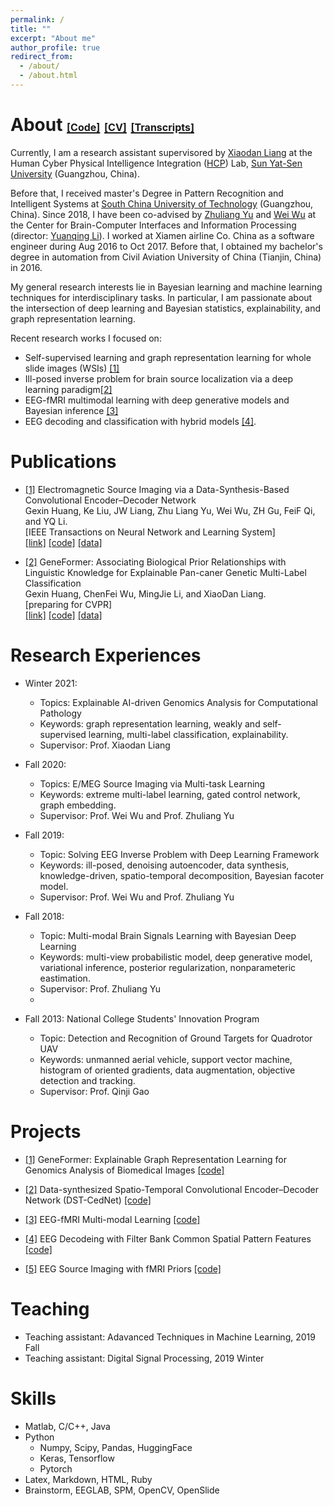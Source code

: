 ```yaml
---
permalink: /
title: ""
excerpt: "About me"
author_profile: true
redirect_from: 
  - /about/
  - /about.html
---
```

<!-- https://www.researchgate.net/profile/Wei_Wu54 -->

About  [<font size=3>[Code]</font>](https://github.com/gexinh) [<font size=3>[CV]</font>](files/cv_gexin.pdf) [<font size=3>[Transcripts]</font>](files/transcripts.pdf)  
======
Currently, I am a research assistant supervisored by [Xiaodan Liang](https://lemondan.github.io/) at the Human Cyber Physical Intelligence Integration ([HCP](https://www.sysu-hcp.net/)) Lab, [Sun Yat-Sen University](https://www.sysu.edu.cn/index.htm) (Guangzhou, China).

Before that, I received master's Degree in Pattern Recognition and Intelligent Systems at [South China University of Technology](https://www.scut.edu.cn/en/main.htm) (Guangzhou, China). Since 2018, I have been co-advised by <a href="https://scholar.google.com/citations?user=oAUB9cQAAAAJ&hl=en">Zhuliang Yu</a> and [Wei Wu](https://scholar.google.com/citations?hl=zh-TW&user=HKmFkdwAAAAJ) at the Center for Brain-Computer Interfaces and Information Processing (director: [Yuanqing Li](https://scholar.google.com.sg/citations?user=wN3v1coAAAAJ&hl=en)).
I worked at Xiamen airline Co. China as a software engineer during Aug 2016 to Oct 2017. Before that, I obtained my bachelor's degree in automation from Civil Aviation University of China (Tianjin, China) in 2016. 

My general research interests lie in Bayesian learning and machine learning techniques for interdisciplinary tasks. In particular, I am passionate about the intersection of deep learning and Bayesian statistics, explainability, and graph representation learning. 

<!-- --- enriching one with each other: (1) Bayesian Deep Learning (BDL): Scalable Bayesian learning methods for the weight uncertainty of deep neural networks, e.g., Bayesian neural networks (BNNs). (2) Deep Bayesian Learning (DBL): Deep neural networks as flexible representation methods in Bayesian models, particularly the deep generative models (DGMs).  -->

<!-- My general research interests lie in the use and development of Bayesian learning and machine learning techniques for effective and efficient methods on Brain-Computer Interface (BCI) tasks. In particular, I am passionate about the intersection of deep learning and Bayesian statistics --- enriching one with each other: (1) Bayesian Deep Learning (BDL): Scalable Bayesian learning methods for the weight uncertainty of deep neural networks, e.g., Bayesian neural networks (BNNs). (2) Deep Bayesian Learning (DBL): Deep neural networks as flexible representation methods in Bayesian models, particularly the deep generative models (DGMs).  -->

<!-- I am broadly interested in developing new methods to incorporate prior knowledge into neural network with a probabilistic perspective. In particular, I am passionate about deep generative models (DGMs), Bayesian Deep learning, and their applications to brain signals.  -->

<!-- 
> A Brain-Computer Interface is a system that extracts and translates the brain activity patterns of a subject into messages or commands for an interactive application. Extracted brain signals are multichannel continuous-time signals with a low signal-to-noise ratio, including but not limited to Electro/Magnetoencephalography (E/MEG) and functional Magnetic Resonance Imaging (fMRI). They are widely utilized in various BCI applications such as task classification, the brain source localization (electromagnetic source imaging), and multimodal reconstruction. While deep learning has brought a revolution for BCI systems in recent years, the problems in the BCI area, such as limited and corrupted training sets, the high dimensionality of data structure, and significant divergences across trial subject’s signals, are still challenging the application of deep learning models. Thus, incorporating expert knowledge into neural networks (NNs), especially via the Bayesian paradigm, is becoming an attractive solution in BCI tasks. -->

Recent research works I focused on:

* Self-supervised learning and graph representation learning for whole slide images (WSIs) [[1]]()
* Ill-posed inverse problem for brain source localization via a deep learning paradigm[[2]]()
* EEG-fMRI multimodal learning with deep generative models and Bayesian inference <a href="">[3]</a>
* EEG decoding and classification with hybrid models [[4]]().

 

Publications
======
 * [[1]]() Electromagnetic Source Imaging via a Data-Synthesis-Based Convolutional Encoder–Decoder Network
    <br>Gexin Huang, Ke Liu, JW Liang, Zhu Liang Yu, Wei Wu,  ZH Gu, FeiF Qi, and YQ Li.
    <br>[IEEE Transactions on Neural Network and Learning System]<br>
    <a href="https://ieeexplore.ieee.org/document/9913707">[link]</a>
    <a href="https://github.com/gexinh/ESI-DAE">[code]</a>
    <a href="https://https://neuroimage.usc.edu/brainstorm/DatasetMedianNerveNeuromag">[data]</a>

 * [[2]]() GeneFormer: Associating Biological Prior Relationships with Linguistic Knowledge for Explainable Pan-caner Genetic Multi-Label Classification
    <br>Gexin Huang, ChenFei Wu, MingJie Li, and XiaoDan Liang.
    <br>[preparing for CVPR]<br>
    <a href="/">[link]</a>
    <a href="https://github.com/gexinh/Omics">[code]</a>
    <a href="https://www.cancer.gov/about-nci/organization/ccg/research/structural-genomics/tcga">[data]</a>


Research Experiences
======
* Winter 2021:
  * Topics: Explainable AI-driven Genomics Analysis for Computational Pathology
  * Keywords: graph representation learning, weakly and self-supervised learning, multi-label classification, explainability.
  * Supervisor: Prof. Xiaodan Liang

* Fall 2020:
  * Topics: E/MEG Source Imaging via Multi-task Learning  
  * Keywords: extreme multi-label learning, gated control network, graph embedding.
  * Supervisor: Prof. Wei Wu and Prof. Zhuliang Yu 
  
* Fall 2019:
  * Topic: Solving EEG Inverse Problem with Deep Learning Framework
  * Keywords: ill-posed, denoising autoencoder, data synthesis, knowledge-driven, spatio-temporal decomposition, Bayesian facoter model.
  * Supervisor: Prof. Wei Wu and Prof. Zhuliang Yu

* Fall 2018:
  * Topic: Multi-modal Brain Signals Learning with Bayesian Deep Learning
  * Keywords: multi-view probabilistic model, deep generative model, variational inference, posterior regularization, nonparameteric eastimation.  
  * Supervisor: Prof. Zhuliang Yu
  * 
* Fall 2013: National College Students' Innovation Program
  * Topic: Detection and Recognition of Ground Targets for Quadrotor UAV
  * Keywords: unmanned aerial vehicle, support vector machine, histogram of oriented gradients, data augmentation, objective detection and tracking.
  * Supervisor: Prof. Qinji Gao

Projects
======
* [[1]]() GeneFormer: Explainable Graph Representation Learning for Genomics Analysis of Biomedical Images [[code]](https://github.com/gexinh/Omics)

* [[2]]() Data-synthesized Spatio-Temporal Convolutional Encoder–Decoder Network (DST-CedNet) [[code]](https://github.com/gexinh/ESI-DAE)

* [[3]]() EEG-fMRI Multi-modal Learning [[code]](https://github.com/gexinh/ML-VAE)

* [[4]]() EEG Decodeing with Filter Bank Common Spatial Pattern Features [[code]](https://github.com/gexinh/EEG_decoding)

* [[5]]() EEG Source Imaging with fMRI Priors [[code]](https://github.com/gexinh/ESIBFP)  


 <!-- <img src="../images/profile2.jpg" width=20% alt="test" align=right />  -->

<!-- ![alt ](/images/profile2.jpg) -->

<!-- <img src= https://img-blog.csdnimg.cn/20200822014538211.png  width=50% /> -->

Teaching
======
* Teaching assistant: Adavanced Techniques in Machine Learning, 2019 Fall
* Teaching assistant: Digital Signal Processing, 2019 Winter
  

Skills
======
* Matlab, C/C++, Java
* Python
  * Numpy, Scipy, Pandas, HuggingFace
  * Keras, Tensorflow
  * Pytorch
* Latex, Markdown, HTML, Ruby
* Brainstorm, EEGLAB, SPM, OpenCV, OpenSlide